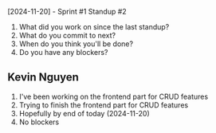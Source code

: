 [2024-11-20] - Sprint #1 Standup #2
1. What did you work on since the last standup?
2. What do you commit to next?
3. When do you think you'll be done?
4. Do you have any blockers?


## Kevin Nguyen
1. I've been working on the frontend part for CRUD features
2. Trying to finish the frontend part for CRUD features
3. Hopefully by end of today (2024-11-20)
4. No blockers